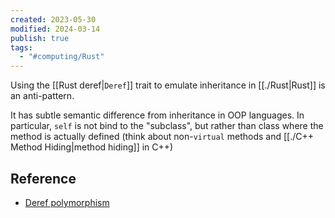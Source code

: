 ```yaml
---
created: 2023-05-30
modified: 2024-03-14
publish: true
tags:
  - "#computing/Rust"
---
```


Using the [[Rust deref|`Deref`]] trait to emulate inheritance in [[./Rust|Rust]] is an anti-pattern.

It has subtle semantic difference from inheritance in OOP languages. In particular, `self` is not bind to the "subclass", but rather than class where the method is actually defined (think about non-`virtual` methods and [[./C++ Method Hiding|method hiding]] in C++)

## Reference
- [Deref polymorphism](https://rust-unofficial.github.io/patterns/anti_patterns/deref.html#deref-polymorphism)